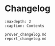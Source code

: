 Changelog
==================

```{toctree}
:maxdepth: 2
:caption: Contents

prover_changelog.md
report_changelog.md
```